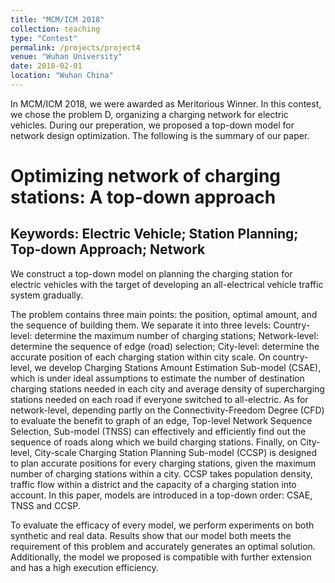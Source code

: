 ```yaml
---
title: "MCM/ICM 2018"
collection: teaching
type: "Contest"
permalink: /projects/project4
venue: "Wuhan University"
date: 2018-02-01
location: "Wuhan China"
---
```

In MCM/ICM 2018, we were awarded as Meritorious Winner. In this contest, we chose the problem D, organizing a charging network for electric vehicles. During our preperation, we proposed a top-down model for network design optimization. The following is the summary of our paper.

Optimizing network of charging stations: A top-down approach
======

Keywords: Electric Vehicle; Station Planning; Top-down Approach; Network 
------

We construct a top-down model on planning the charging station for electric vehicles with the target of developing an all-electrical vehicle traffic system gradually.

The problem contains three main points: the position, optimal amount, and the sequence of building them. We separate it into three levels: Country-level: determine the maximum number of charging stations; Network-level: determine the sequence of edge (road) selection; City-level: determine the accurate position of each charging station within city scale. On country-level, we develop Charging Stations Amount Estimation Sub-model (CSAE), which is under ideal assumptions to estimate the number of destination charging stations needed in each city and average density of supercharging stations needed on each road if everyone switched to all-electric. As for network-level, depending partly on the Connectivity-Freedom Degree (CFD) to evaluate the benefit to graph of an edge, Top-level Network Sequence Selection, Sub-model (TNSS) can effectively and efficiently find out the sequence of roads along which we build charging stations. Finally, on City-level, City-scale Charging Station Planning Sub-model (CCSP) is designed to plan accurate positions for every charging stations, given the maximum number of charging stations within a city. CCSP takes population density, traffic flow within a district and the capacity of a charging station into account. In this paper, models are introduced in a top-down order: CSAE, TNSS and CCSP. 

To evaluate the efficacy of every model, we perform experiments on both synthetic and real data. Results show that our model both meets the requirement of this problem and accurately generates an optimal solution. Additionally, the model we proposed is compatible with further extension and has a high execution efficiency.

